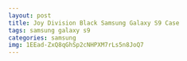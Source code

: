 ```yaml
---
layout: post
title: Joy Division Black Samsung Galaxy S9 Case
tags: samsung galaxy s9
categories: samsung
img: 1EEad-ZxQ8qGhSp2cNHPXM7rLs5n8JoQ7
---
```

